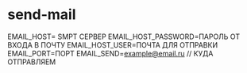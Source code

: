 # send-mail

EMAIL_HOST= SMPT СЕРВЕР
EMAIL_HOST_PASSWORD=ПАРОЛЬ ОТ ВХОДА В ПОЧТУ
EMAIL_HOST_USER=ПОЧТА ДЛЯ ОТПРАВКИ
EMAIL_PORT=ПОРТ
EMAIL_SEND=example@email.ru // КУДА ОТПРАВЛЯЕМ
